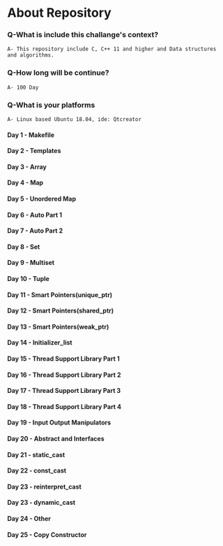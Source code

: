 # About Repository

### Q-What is include this challange's context?
    A- This repository include C, C++ 11 and higher and Data structures and algorithms.

### Q-How long will be continue?
    A- 100 Day

### Q-What is your platforms
    A- Linux based Ubuntu 18.04, ide: Qtcreator 




#### Day 1 - Makefile
#### Day 2 - Templates
#### Day 3 - Array
#### Day 4 - Map
#### Day 5 - Unordered Map
#### Day 6 - Auto Part 1
#### Day 7 - Auto Part 2
#### Day 8 - Set
#### Day 9 - Multiset
#### Day 10 - Tuple
#### Day 11 - Smart Pointers(unique_ptr)
#### Day 12 - Smart Pointers(shared_ptr)
#### Day 13 - Smart Pointers(weak_ptr)
#### Day 14 - Initializer_list
#### Day 15 - Thread Support Library Part 1
#### Day 16 - Thread Support Library Part 2
#### Day 17 - Thread Support Library Part 3
#### Day 18 - Thread Support Library Part 4
#### Day 19 - Input Output Manipulators
#### Day 20 - Abstract and Interfaces
#### Day 21 - static_cast
#### Day 22 - const_cast
#### Day 23 - reinterpret_cast
#### Day 23 - dynamic_cast
#### Day 24 - Other
#### Day 25 - Copy Constructor


